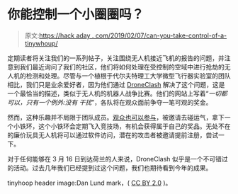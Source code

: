 # 你能控制一个小圈圈吗？

> 原文:[https://hack aday . com/2019/02/07/can-you-take-control-of-a-tinywhoup/](https://hackaday.com/2019/02/07/can-you-take-control-of-a-tinywhoop/)

定期读者将关注我们的一系列帖子，关注围绕无人机接近飞机的报告的问题，并注意到我们最近询问了我们的社区，他们将如何处理在受控制的空域中进行抢劫的无人机的检测和处理。尽管与一个植根于代尔夫特理工大学微型飞行器实验室的团队相比，我们只是业余爱好者，因为他们通过 [DroneClash](http://www.droneclash.nl/) 解决了这个问题，这是一个最恰当的描述，类似于无人机的机器人战争比赛。他们的网站上写着“*一切都可以，只有一个例外:没有* *干扰*”，各队将在观众面前争夺一笔可观的奖金。

然而，这种乐趣并不局限于团队成员。[观众也可以参与](http://www.droneclash.nl/drone-hacking-put-test-droneclash-2019/)，被邀请去碰运气，拿下一个小铁环，这个小铁环会定期飞入竞技场，有机会获得属于自己的奖品。无处不在的廉价玩具无人机将可以通过软件访问，潜在的攻击者被邀请提前注册，尝试一下。

对于任何能够在 3 月 16 日到达荷兰的人来说，DroneClash 似乎是一个不可错过的活动。过去几年我们已经提到过这个问题，我们也期待看到今年的成果。

tinyhoop header image:Dan Lund mark，( [CC BY 2.0](https://www.flickr.com/photos/danboarder/29884792680) )。